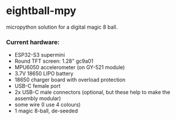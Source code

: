 # eightball-mpy
micropython solution for a digital magic 8 ball.
### Current hardware:
*  ESP32-S3 supermini
*  Round TFT screen: 1.28" gc9a01  
*  MPU6050 accelerometer (on GY-521 module)
*  3.7V 18650 LIPO battery
*  18650 charger board with overload protection
*  USB-C female port
*  2x USB-C male connectors (optional, but these help to make the assembly modular)
*  some wire (I use 4 colours)
*  1 magic 8-ball, de-seeded